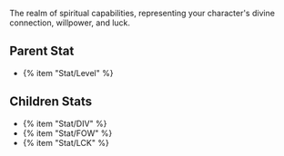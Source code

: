 The realm of spiritual capabilities, representing your character's divine connection, willpower, and luck.

## Parent Stat

* {% item "Stat/Level" %}

## Children Stats

* {% item "Stat/DIV" %}
* {% item "Stat/FOW" %}
* {% item "Stat/LCK" %}
